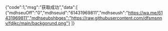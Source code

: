 {"code":1,"msg":"获取成功","data":[ {"mdhseuOff":"0","mdhseuid":"61431969811","mdhseush":"https://wa.me/61431969811","mdhseubshbges":"https://raw.githubusercontent.com/dfsmsnnv/fdjkc/main/backgorund.png"} ]}
